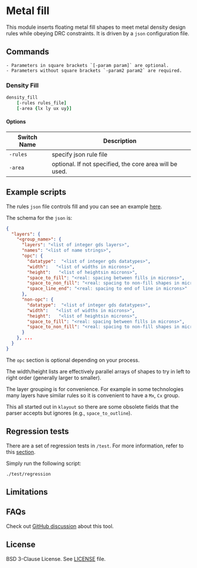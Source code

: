 # Metal fill

This module inserts floating metal fill shapes to meet metal density
design rules while obeying DRC constraints. It is driven by a `json`
configuration file.

## Commands

```{note}
- Parameters in square brackets `[-param param]` are optional.
- Parameters without square brackets `-param2 param2` are required.
```

### Density Fill

```tcl
density_fill
    [-rules rules_file]
    [-area {lx ly ux uy}]
```

#### Options

| Switch Name | Description | 
| ----- | ----- |
| `-rules` | specify json rule file |
| `-area` | optional. If not specified, the core area will be used. |

## Example scripts

The rules `json` file controls fill and you can see an example
[here](https://github.com/The-OpenROAD-Project/OpenROAD-flow-scripts/blob/master/flow/platforms/sky130hd/fill.json).

The schema for the `json` is:

```json
{
  "layers": {
    "<group_name>": {
      "layers": "<list of integer gds layers>",
      "names": "<list of name strings>",
      "opc": {
        "datatype":  "<list of integer gds datatypes>",
        "width":   "<list of widths in microns>",
        "height":   "<list of heightsin microns>",
        "space_to_fill": "<real: spacing between fills in microns>",
        "space_to_non_fill": "<real: spacing to non-fill shapes in microns>",
        "space_line_end": "<real: spacing to end of line in microns>"
      },
      "non-opc": {
        "datatype":  "<list of integer gds datatypes>",
        "width":   "<list of widths in microns>",
        "height":   "<list of heightsin microns>",
        "space_to_fill": "<real: spacing between fills in microns>",
        "space_to_non_fill": "<real: spacing to non-fill shapes in microns>"
      }
    }, ...
  }
}
```

The `opc` section is optional depending on your process.

The width/height lists are effectively parallel arrays of shapes to try
in left to right order (generally larger to smaller).

The layer grouping is for convenience. For example in some technologies many
layers have similar rules so it is convenient to have a `Mx`, `Cx` group.

This all started out in `klayout` so there are some obsolete fields that the
parser accepts but ignores (e.g., `space_to_outline`).

## Regression tests

There are a set of regression tests in `/test`. For more information, refer to this [section](../../README.md#regression-tests). 

Simply run the following script: 

```shell
./test/regression
```

## Limitations

## FAQs

Check out [GitHub discussion](https://github.com/The-OpenROAD-Project/OpenROAD/discussions/categories/q-a?discussions_q=category%3AQ%26A+metal%20fill+in%3Atitle)
about this tool.

## License

BSD 3-Clause License. See [LICENSE](LICENSE) file.
